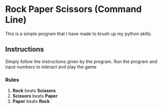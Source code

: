 # Rock Paper Scissors (Command Line)

This is a simple program that I have made to brush up my python skills.

## Instructions
Simply follow the instructions given by the program. Run the program and input numbers to interact and play the game


### Rules
1. **Rock** beats **Scissors**
2. **Scissors** beats **Paper**
3. **Paper** beats **Rock**

